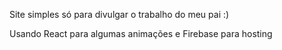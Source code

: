 Site simples só para divulgar o trabalho do meu pai :)

Usando React para algumas animações e Firebase para hosting
